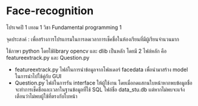 # Face-recognition
โปรเจคปี 1 เทอม 1 วิชา Fundamental programming 1

จุดประสงค์ : เพื่อสร้างการโปรแกรมในการลดเวลาการเช็คชื่อในห้องเรียนที่มีผู้เรียนจำนวนมาก

ใช้ภาษา python โดยใช้library opencv และ dlib เป็นหลัก โดยมี 2 ไฟล์หลัก คือ featureextrack.py และ Question.py
- featureextrack.py
  ไฟล์ในการนำข้อมูลจากโฟลเดอร์ facedata เพื่อนำมาสร้าง model ในการนำไปใช้คู่กับ GUI
- Question.py 
  ไฟล์ในการรัน interface ให้ผู้ใช้งาน โดยเมื่อกดแสกนใบหน้าหากพบข้อมูลชื่อจะทำการเช็คชื่อและเวลาในฐานข้อมูลที่ใช้ SQL ไฟล์ชื่อ data_stu.db
  แต่หากไม่พบจะแจ้งเตือนว่าไม่พบผู้ใช้ที่ตรงกับใบหน้า

